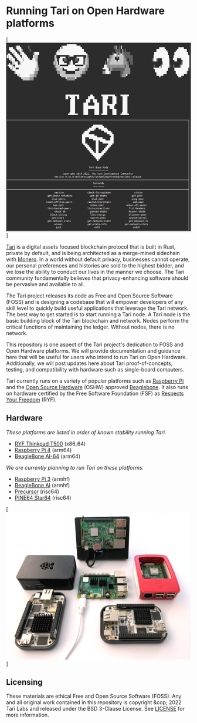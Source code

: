 # Running Tari on Open Hardware platforms

[<img src="img/tari-base-node.png" width="600" />]

[Tari](https://tari.com) is a digital assets focused blockchain protocol that is built in Rust, private by default, and is being architected as a merge-mined sidechain with [Monero](https://monero.org). In a world without default privacy, businesses cannot operate, our personal preferences and histories are sold to the highest bidder, and we lose the ability to conduct our lives in the manner we choose. The Tari community fundamentally believes that privacy-enhancing software should be pervasive and available to all.

The Tari project releases its code as Free and Open Source Software (FOSS) and is designing a codebase that will empower developers of any skill level to quickly build useful applications that leverage the Tari network. The best way to get started is to start running a Tari node. A Tari node is the basic building block of the Tari blockchain and network. Nodes perform the critical functions of maintaining the ledger. Without nodes, there is no network.

This repository is one aspect of the Tari project's dedication to FOSS and Open Hardware platforms. We will provide documentation and guidance here that will be useful for users who intend to run Tari on Open Hardware. Additionally, we will post updates here about Tari proof-of-concepts, testing, and compatibility with hardware such as single-board computers.

Tari currently runs on a variety of popular platforms such as [Raspberry Pi](https://www.raspberrypi.com) and the [Open Source Hardware](https://www.oshwa.org/definition/) (OSHW) approved [Beaglebone](https://beagleboard.org/bone). It also runs on hardware certified by the Free Software Foundation (FSF) as [Respects Your Freedom](https://ryf.fsf.org) (RYF).

## Hardware 
_These platforms are listed in order of known stability running Tari._

* [RYF Thinkpad T500](fsf-ryf/Thinkpad-T500.md) (x86_64)
* [Raspberry Pi 4](raspberry-pi/Raspberry-Pi-4.md) (arm64)
* [BeagleBone AI-64](beaglebone/BeagleBone-AI.md) (arm64)

_We are currently planning to run Tari on these platforms._
* [Raspberry Pi 3](raspberry-pi/Raspberry-Pi-3.md) (armhf)
* [BeagleBone AI](beaglebone/BeagleBone-AI.md) (armhf)
* [Precursor](risc-v/Precursor.md) (risc64)
* [PINE64 Star64](risc-v/Star64.md) (risc64)

[<img src="img/open-hardware-devices01.jpg" width="600" />]

## Licensing

These materials are ethical Free and Open Source Software (FOSS). Any and all original work contained in this repository is copyright &cop; 2022 Tari Labs and released under the BSD 3-Clause License. See [LICENSE](LICENSE) for more information.
